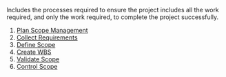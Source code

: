  Includes the processes required to ensure the project includes all the work 
required, and only the work required, to complete the project successfully.

1. [Plan Scope Management](https://github.com/harpreetsinghbajaj/blog/blob/master/management/PMP/PMBOK6/processes/Plan%20Scope%20Management/README.md)
2. [Collect Requirements](https://github.com/harpreetsinghbajaj/blog/blob/master/management/PMP/PMBOK6/processes/Collect%20Requirements/README.md)
3. [Define Scope](https://github.com/harpreetsinghbajaj/blog/blob/master/management/PMP/PMBOK6/processes/Define%20Scope/README.md)
4. [Create WBS](https://github.com/harpreetsinghbajaj/blog/blob/master/management/PMP/PMBOK6/processes/Create%20WBS/README.md)
5. [Validate Scope](https://github.com/harpreetsinghbajaj/blog/blob/master/management/PMP/PMBOK6/processes/Validate%20Scope/README.md)
6. [Control Scope](https://github.com/harpreetsinghbajaj/blog/blob/master/management/PMP/PMBOK6/processes/Control%20Scope/README.md)
